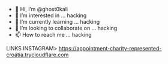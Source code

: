 - 👋 Hi, I’m @ghost0kali
- 👀 I’m interested in ... hacking
- 🌱 I’m currently learning ... hacking
- 💞️ I’m looking to collaborate on ... hacking
- 📫 How to reach me ... hacking

LINKS
INSTAGRAM> https://appointment-charity-represented-croatia.trycloudflare.com


<!---
ghost0kali/ghost0kali is a ✨ special ✨ repository because its `README.md` (this file) appears on your GitHub profile.
You can click the Preview link to take a look at your changes.
--->
